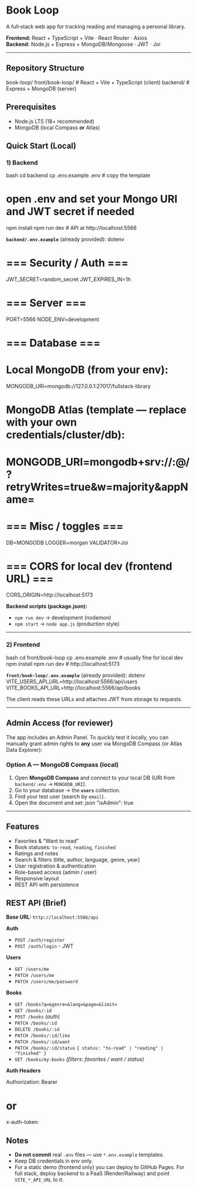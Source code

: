 # Book Loop

A full‑stack web app for tracking reading and managing a personal library.

**Frontend:** React + TypeScript + Vite · React Router · Axios  
**Backend:** Node.js + Express + MongoDB/Mongoose · JWT · Joi

---

## Repository Structure
book-loop/
   front/book-loop/   # React + Vite + TypeScript (client)
   backend/           # Express + MongoDB (server)

## Prerequisites
- Node.js LTS (18+ recommended)
- MongoDB (local Compass **or** Atlas)

## Quick Start (Local)

### 1) Backend
   bash
cd backend
cp .env.example .env    # copy the template
# open .env and set your Mongo URI and JWT secret if needed
npm install
npm run dev             # API at http://localhost:5566

**`backend/.env.example`** (already provided):
   dotenv
# === Security / Auth ===
JWT_SECRET=random_secret
JWT_EXPIRES_IN=1h

# === Server ===
PORT=5566
NODE_ENV=development

# === Database ===
# Local MongoDB (from your env):
MONGODB_URI=mongodb://127.0.0.1:27017/fullstack-library

# MongoDB Atlas (template — replace with your own credentials/cluster/db):
# MONGODB_URI=mongodb+srv://<user>:<password>@<cluster>/<db>?retryWrites=true&w=majority&appName=<appName>

# === Misc / toggles ===
DB=MONGODB
LOGGER=morgan
VALIDATOR=Joi

# === CORS for local dev (frontend URL) ===
CORS_ORIGIN=http://localhost:5173


**Backend scripts (package.json):**
- `npm run dev` → development (nodemon)
- `npm start` → `node app.js` (production style)

---

### 2) Frontend
   bash
cd front/book-loop
cp .env.example .env    # usually fine for local dev
npm install
npm run dev             # http://localhost:5173
 

**`front/book-loop/.env.example`** (already provided):
   dotenv
VITE_USERS_API_URL=http://localhost:5566/api/users
VITE_BOOKS_API_URL=http://localhost:5566/api/books
  

 The client reads these URLs and attaches JWT from storage to requests.

---

 ## Admin Access (for reviewer)

The app includes an Admin Panel. To quickly test it locally, you can manually grant admin rights to **any** user via MongoDB Compass (or Atlas Data Explorer):

### Option A — MongoDB Compass (local)
1. Open **MongoDB Compass** and connect to your local DB (URI from `backend/.env` → `MONGODB_URI`).
2. Go to your database → the **`users`** collection.
3. Find your test user (search by `email`).
4. Open the document and set:
     json
   "isAdmin": true

---

## Features
- Favorites & “Want to read”
- Book statuses: `to-read`, `reading`, `finished`
- Ratings and notes
- Search & filters (title, author, language, genre, year)
- User registration & authentication
- Role-based access (admin / user)
- Responsive layout
- REST API with persistence

## REST API (Brief)
**Base URL:** `http://localhost:5566/api`

**Auth**
- `POST /auth/register`
- `POST /auth/login` - JWT

**Users**
- `GET /users/me`
- `PATCH /users/me`
- `PATCH /users/me/password`

**Books**
- `GET /books?q=&genre=&lang=&page=&limit=`
- `GET /books/:id`
- `POST /books` *(auth)*
- `PATCH /books/:id`
- `DELETE /books/:id`
- `PATCH /books/:id/like`
- `PATCH /books/:id/want`
- `PATCH /books/:id/status` `{ status: "to-read" | "reading" | "finished" }`
- `GET /books/my-books` *(filters: favorites / want / status)*

**Auth Headers**

Authorization: Bearer <token>
# or
x-auth-token: <token>

## Notes
- **Do not commit** real `.env` files — use `*.env.example` templates.
- Keep DB credentials in env only.
- For a static demo (frontend only) you can deploy to GitHub Pages. For full stack, deploy backend to a PaaS (Render/Railway) and point `VITE_*_API_URL` to it.

